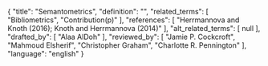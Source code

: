 {
    "title": "Semantometrics",
    "definition": "",
    "related_terms": [
        "Bibliometrics",
        "Contribution(p)"
    ],
    "references": [
        "Herrmannova and Knoth (2016); Knoth and Herrmannova (2014)"
    ],
    "alt_related_terms": [
        null
    ],
    "drafted_by": [
        "Alaa AlDoh"
    ],
    "reviewed_by": [
        "Jamie P. Cockcroft",
        "Mahmoud Elsherif",
        "Christopher Graham",
        "Charlotte R. Pennington"
    ],
    "language": "english"
}